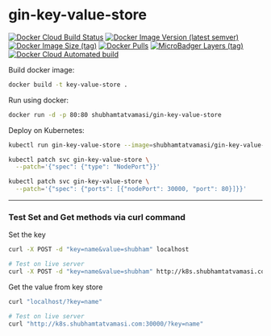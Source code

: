 # gin-key-value-store

[![Docker Cloud Build Status](https://img.shields.io/docker/cloud/build/shubhamtatvamasi/gin-key-value-store)](https://hub.docker.com/r/shubhamtatvamasi/gin-key-value-store)
[![Docker Image Version (latest semver)](https://img.shields.io/docker/v/shubhamtatvamasi/gin-key-value-store?sort=semver)](https://hub.docker.com/r/shubhamtatvamasi/gin-key-value-store)
[![Docker Image Size (tag)](https://img.shields.io/docker/image-size/shubhamtatvamasi/gin-key-value-store/latest)](https://hub.docker.com/r/shubhamtatvamasi/gin-key-value-store)
[![Docker Pulls](https://img.shields.io/docker/pulls/shubhamtatvamasi/gin-key-value-store)](https://hub.docker.com/r/shubhamtatvamasi/gin-key-value-store)
[![MicroBadger Layers (tag)](https://img.shields.io/microbadger/layers/shubhamtatvamasi/gin-key-value-store/latest)](https://hub.docker.com/r/shubhamtatvamasi/gin-key-value-store)
[![Docker Cloud Automated build](https://img.shields.io/docker/cloud/automated/shubhamtatvamasi/gin-key-value-store)](https://hub.docker.com/r/shubhamtatvamasi/gin-key-value-store)

Build docker image:
```bash
docker build -t key-value-store .
```

Run using docker:
```bash
docker run -d -p 80:80 shubhamtatvamasi/gin-key-value-store
```

Deploy on Kubernetes:
```bash
kubectl run gin-key-value-store --image=shubhamtatvamasi/gin-key-value-store --port=80 --expose

kubectl patch svc gin-key-value-store \
  --patch='{"spec": {"type": "NodePort"}}'

kubectl patch svc gin-key-value-store \
  --patch='{"spec": {"ports": [{"nodePort": 30000, "port": 80}]}}'
```
---

### Test Set and Get methods via curl command

Set the key
```bash
curl -X POST -d "key=name&value=shubham" localhost

# Test on live server
curl -X POST -d "key=name&value=shubham" http://k8s.shubhamtatvamasi.com:30000
```

Get the value from key store
```bash
curl "localhost/?key=name"

# Test on live server
curl "http://k8s.shubhamtatvamasi.com:30000/?key=name"
```
